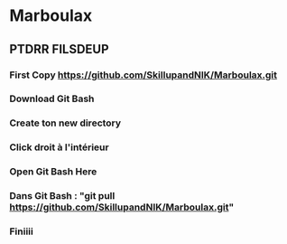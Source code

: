 # Marboulax

## PTDRR FILSDEUP

### First Copy https://github.com/SkillupandNIK/Marboulax.git

### Download Git Bash

### Create ton new directory

### Click droit à l'intérieur

### Open Git Bash Here

### Dans Git Bash : "git pull https://github.com/SkillupandNIK/Marboulax.git"

### Finiiii
